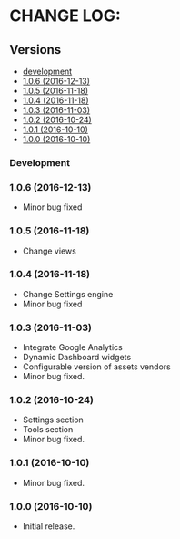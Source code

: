 # CHANGE LOG:

## Versions

* [development](#development)
* [1.0.6 (2016-12-13)](#106-2016-12-13)
* [1.0.5 (2016-11-18)](#105-2016-11-18)
* [1.0.4 (2016-11-18)](#104-2016-11-18)
* [1.0.3 (2016-11-03)](#103-2016-11-03)
* [1.0.2 (2016-10-24)](#102-2016-10-24)
* [1.0.1 (2016-10-10)](#101-2016-10-10)
* [1.0.0 (2016-10-10)](#100-2016-10-10)

### Development


### 1.0.6 (2016-12-13)

* Minor bug fixed

### 1.0.5 (2016-11-18)

* Change views

### 1.0.4 (2016-11-18)

* Change Settings engine
* Minor bug fixed

### 1.0.3 (2016-11-03)

* Integrate Google Analytics
* Dynamic Dashboard widgets
* Configurable version of assets vendors
* Minor bug fixed.

### 1.0.2 (2016-10-24)

* Settings section
* Tools section
* Minor bug fixed.

### 1.0.1 (2016-10-10)

* Minor bug fixed.

### 1.0.0 (2016-10-10)

* Initial release.